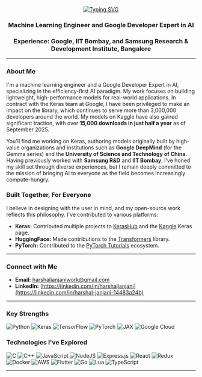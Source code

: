 <div align="center">
  <a href="https://git.io/typing-svg">
    <img src="https://readme-typing-svg.herokuapp.com?font=Schibsted+Grotesk&weight=600&size=40&pause=3000&color=F70000&background=C4C4C41F&center=true&vCenter=true&width=500&height=70&lines=Hello%2C+I'm+Harshal.." alt="Typing SVG">
  </a>
</div>

<h3 align="center">Machine Learning Engineer and Google Developer Expert in AI</h3>
<h3 align="center">Experience: Google, IIT Bombay, and Samsung Research & Development Institute, Bangalore</h3>

-----

### About Me

I'm a machine learning engineer and a Google Developer Expert in AI, specializing in the efficiency-first AI paradigm. My work focuses on building lightweight, high-performance models for real-world applications. In contract with the Keras team at Google, I have been privileged to make an impact on the library, which continues to serve more than 3,000,000 developers around the world. My models on Kaggle have also gained significant traction, with over **15,000 downloads in just half a year** as of September 2025.

You'll find me working on Keras, authoring models originally built by high-value organizations and institutions such as **Google DeepMind** (for the Gemma series) and the **University of Science and Technology of China**. Having previously worked with **Samsung R&D** and **IIT Bombay**, I’ve honed my skill set through diverse experiences, but I remain deeply committed to the mission of bringing AI to everyone as the field becomes increasingly compute-hungry.

### Built Together, For Everyone

I believe in designing with the user in mind, and my open-source work reflects this philosophy. I've contributed to various platforms:

  * **Keras:** Contributed multiple projects to [KerasHub](https://github.com/keras-team/keras-hub/commits?author=harshaljanjani) and the [Kaggle](https://www.kaggle.com/harshaljanjani/models) Keras page.
  * **HuggingFace:** Made contributions to the [Transformers](https://github.com/huggingface/transformers/pulls?q=is%3Apr+author%3Aharshaljanjani) library.
  * **PyTorch:** Contributed to the [PyTorch Tutorials](https://github.com/pytorch/tutorials/pull/3377) ecosystem.

-----

### Connect with Me

  * **Email:** harshaljanjaniwork@gmail.com
  * **LinkedIn:** [https://linkedin.com/in/harshaljanjani](https://linkedin.com/in/harshal-janjani-14483a24b)

-----

### Key Strengths
![Python](https://img.shields.io/badge/python-3670A0?style=for-the-badge&logo=python&logoColor=ffdd54) 
![Keras](https://img.shields.io/badge/Keras-%23D00000.svg?style=for-the-badge&logo=Keras&logoColor=white)
![TensorFlow](https://img.shields.io/badge/TensorFlow-%23FF6F00.svg?style=for-the-badge&logo=TensorFlow&logoColor=white) 
![PyTorch](https://img.shields.io/badge/PyTorch-%23EE4C2C.svg?style=for-the-badge&logo=PyTorch&logoColor=white)
![JAX](https://img.shields.io/badge/JAX-%237B42BC.svg?style=for-the-badge&logoColor=white)
![Google Cloud](https://img.shields.io/badge/GoogleCloud-%234285F4.svg?style=for-the-badge&logo=google-cloud&logoColor=white)

### Technologies I've Explored
![C](https://img.shields.io/badge/c-%2300599C.svg?style=for-the-badge&logo=c&logoColor=white)
![C++](https://img.shields.io/badge/c++-%2300599C.svg?style=for-the-badge&logo=c%2B%2B&logoColor=white) 
![JavaScript](https://img.shields.io/badge/javascript-%23323330.svg?style=for-the-badge&logo=javascript&logoColor=%23F7DF1E)
![NodeJS](https://img.shields.io/badge/node.js-6DA55F?style=for-the-badge&logo=node.js&logoColor=white) 
![Express.js](https://img.shields.io/badge/express.js-%23404d59.svg?style=for-the-badge&logo=express&logoColor=%2361DAFB)
![React](https://img.shields.io/badge/react-%2320232a.svg?style=for-the-badge&logo=react&logoColor=%2361DAFB) 
![Redux](https://img.shields.io/badge/redux-%23593d88.svg?style=for-the-badge&logo=redux&logoColor=white)
![Docker](https://img.shields.io/badge/docker-%230db7ed.svg?style=for-the-badge&logo=docker&logoColor=white)
![AWS](https://img.shields.io/badge/AWS-%23FF9900.svg?style=for-the-badge&logo=amazon-aws&logoColor=white)
![Flutter](https://img.shields.io/badge/Flutter-%2302569B.svg?style=for-the-badge&logo=Flutter&logoColor=white)
![Go](https://img.shields.io/badge/go-%2300ADD8.svg?style=for-the-badge&logo=go&logoColor=white)
![Lua](https://img.shields.io/badge/lua-%232C2D72.svg?style=for-the-badge&logo=lua&logoColor=white)
![TypeScript](https://img.shields.io/badge/typescript-%23007ACC.svg?style=for-the-badge&logo=typescript&logoColor=white)

-----
